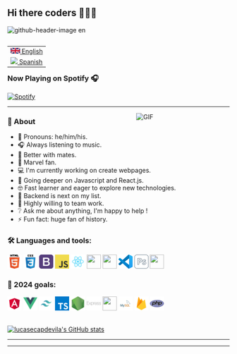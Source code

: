 ## Hi there coders 👋👨‍💻

![github-header-image en](https://github.com/lucasecapdevila/lucasecapdevila/assets/93661757/b12b857d-cc1e-4663-a15f-f6b4a450d5a6)

<table align="right">
 <tr ><td><a href="README.md"><img src="./img/uk.svg" height="13"> English</a></td></tr>
 <tr><td><a href="README_es.md"><img src="./img/españa.svg" height="13"> Spanish</a></td></tr>
</table>


### Now Playing on Spotify 🎧

[![Spotify](https://spotify-now-playing-lucasecapdevilas-projects.vercel.app/api/spotify/?border_color=ffffff)](https://open.spotify.com/user/11145770657?si=9b11ce2603d74da1)

<hr>

<!-- Hobbies/about/pronouns/fun fact and a GIF -->
<img width="42%" alt="GIF" align="right" src="https://github.com/lucasecapdevila/lucasecapdevila/assets/93661757/5bd93307-5115-4ba5-a20d-62deeac22590">



### 💬 About 
- 👦 Pronouns: he/him/his.
- 🎧 Always listening to music.
- 🧉 Better with mates.
- 🦸 Marvel fan.
- 💻 I'm currently working on create webpages.
- 🌱 Going deeper on Javascript and React.js.
- 🤓 Fast learner and eager to explore new technologies.
- 🧐 Backend is next on my list.
- 🤝 Highly willing to team work.
- ❔ Ask me about anything, I'm happy to help !
- ⚡ Fun fact: huge fan of history.

### 🛠️ Languages and tools:

<div>
 <img height="32" width="32" src="https://raw.githubusercontent.com/github/explore/80688e429a7d4ef2fca1e82350fe8e3517d3494d/topics/html/html.png" />
 <img height="32" width="32" src="https://raw.githubusercontent.com/github/explore/80688e429a7d4ef2fca1e82350fe8e3517d3494d/topics/css/css.png" />
 <img height="32" width="32" src="https://raw.githubusercontent.com/github/explore/80688e429a7d4ef2fca1e82350fe8e3517d3494d/topics/bootstrap/bootstrap.png" />
 <img height="32" width="32" src="https://raw.githubusercontent.com/github/explore/80688e429a7d4ef2fca1e82350fe8e3517d3494d/topics/javascript/javascript.png" />
 <img height="32" width="32" src="https://raw.githubusercontent.com/github/explore/80688e429a7d4ef2fca1e82350fe8e3517d3494d/topics/react/react.png" />
 <img height="32" width="32" src="https://victorroblesweb.es/wp-content/uploads/2018/04/git.png" />
 <img height="32" width="32" src="https://avatars.slack-edge.com/2020-11-25/1527503386626_319578f21381f9641cd8_512.png" />
 <img height="32" width="32" src="https://raw.githubusercontent.com/devicons/devicon/1119b9f84c0290e0f0b38982099a2bd027a48bf1/icons/vscode/vscode-original.svg" />
 <img height="32" width="32" src="https://raw.githubusercontent.com/devicons/devicon/1119b9f84c0290e0f0b38982099a2bd027a48bf1/icons/photoshop/photoshop-line.svg" />
 <img height="32" width="32" src="https://play-lh.googleusercontent.com/efwNlvQ3pch_-hZ9xeHf6YF-f_rHzQQo21IVevPLOxpzSVfxuVKom2_7C6axFbC-3rU" />
</div>


### 🌱 2024 goals:
<div>
 <img height="32" width="32" src="https://raw.githubusercontent.com/github/explore/80688e429a7d4ef2fca1e82350fe8e3517d3494d/topics/angular/angular.png" />
 <img height="32" width="32" src="https://raw.githubusercontent.com/github/explore/80688e429a7d4ef2fca1e82350fe8e3517d3494d/topics/vue/vue.png" />
 <img height="32" width="32" src="https://raw.githubusercontent.com/github/explore/80688e429a7d4ef2fca1e82350fe8e3517d3494d/topics/tailwind/tailwind.png" />
 <img height="32" width="32" src="https://raw.githubusercontent.com/github/explore/80688e429a7d4ef2fca1e82350fe8e3517d3494d/topics/typescript/typescript.png" />
 <img height="32" width="32" src="https://raw.githubusercontent.com/github/explore/80688e429a7d4ef2fca1e82350fe8e3517d3494d/topics/nodejs/nodejs.png" />
 <img height="32" width="32" src="https://raw.githubusercontent.com/github/explore/80688e429a7d4ef2fca1e82350fe8e3517d3494d/topics/express/express.png" />
 <img height="32" width="32" src="https://avatars.githubusercontent.com/u/45120?s=200&v=4" />
 <img height="32" width="32" src="https://raw.githubusercontent.com/github/explore/80688e429a7d4ef2fca1e82350fe8e3517d3494d/topics/mysql/mysql.png" />
 <img height="32" width="32" src="https://raw.githubusercontent.com/github/explore/80688e429a7d4ef2fca1e82350fe8e3517d3494d/topics/firebase/firebase.png" />
 <img height="32" width="32" src="https://raw.githubusercontent.com/github/explore/ccc16358ac4530c6a69b1b80c7223cd2744dea83/topics/php/php.png" />
</div>
<br>

[![lucasecapdevila's GitHub stats](https://github-readme-stats-lucasecapdevilas-projects.vercel.app/api?username=lucasecapdevila&hide=stars,contribs&show=prs_merged,prs_merged_percentage&show_icons=true&theme=vue-dark)](https://github.com/anuraghazra/github-readme-stats)
<hr>

<!-- ### Connect with me:
[![Github](https://img.shields.io/badge/GitHub-black?style=flat-square&logo=github&logoColor=white&color=black)](https://github.com/lucasecapdevila) -->







<hr>
<!-- Contacto -->







<!--
https://github-readme-stats-lucasecapdevilas-projects.vercel.app/
**lucasecapdevila/lucasecapdevila** is a ✨ _special_ ✨ repository because its `README.md` (this file) appears on your GitHub profile.

Here are some ideas to get you started:

- 🔭 I’m currently working on ...
- 🌱 I’m currently learning ...
- 👯 I’m looking to collaborate on ...
- 🤔 I’m looking for help with ...
- 💬 Ask me about ...
- 📫 How to reach me: ...
- 😄 Pronouns: ...
- ⚡ Fun fact: ...
-->
